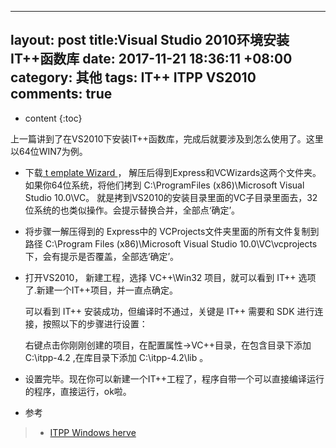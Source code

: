 
---


layout: post
title:Visual Studio 2010环境安装IT++函数库
date:   2017-11-21 18:36:11 +08:00
category: 其他
tags: IT++ ITPP VS2010
comments: true
---


* content
{:toc}














上一篇讲到了在VS2010下安装IT++函数库，完成后就要涉及到怎么使用了。这里以64位WIN7为例。














- 下载[ t emplate Wizard ](http://herve.boeglen.free.fr/itpp_windows/chap2/itpp_matmex_template_2010.zip)， 解压后得到Express和VCWizards这两个文件夹。如果你64位系统，将他们拷到 C:\ProgramFiles (x86)\Microsoft Visual Studio 10.0\VC。 就是拷到VS2010的安装目录里面的VC子目录里面去，32位系统的也类似操作。会提示替换合并，全部点‘确定’。



- 将步骤一解压得到的 Express中的 VCProjects文件夹里面的所有文件复制到路径 C:\Program Files (x86)\Microsoft Visual Studio 10.0\VC\vcprojects 下，会有提示是否覆盖，全部选‘确定’。

- 打开VS2010， 新建工程，选择 VC++\Win32 项目，就可以看到 IT++ 选项了.新建一个IT++项目，并一直点确定。


  可以看到 IT++ 安装成功，但编译时不通过，关键是 IT++   需要和 SDK 进行连接，按照以下的步骤进行设置：



   右键点击你刚刚创建的项目，在配置属性->VC++目录，在包含目录下添加 C:\itpp-4.2 ,在库目录下添加 C:\itpp-4.2\lib 。


 



- 设置完毕。现在你可以新建一个IT++工程了，程序自带一个可以直接编译运行的程序，直接运行，ok啦。


- 参考
>* [ITPP Windows herve](http://herve.boeglen.free.fr/itpp_windows/chap2/chap2_2010.html )

